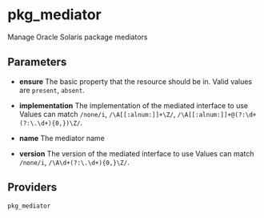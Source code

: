 
pkg_mediator
============
Manage Oracle Solaris package mediators


Parameters
----------

- **ensure**
    The basic property that the resource should be in.
    Valid values are `present`, `absent`. 

- **implementation**
    The implementation of the mediated interface to use
    Values can match `/none/i`, `/\A[[:alnum:]]+\Z/`,
    `/\A[[:alnum:]]+@(?:\d+(?:\.\d+){0,})\Z/`.

- **name**
    The mediator name

- **version**
    The version of the mediated interface to use
    Values can match `/none/i`, `/\A\d+(?:\.\d+){0,}\Z/`.

Providers
---------
    pkg_mediator
